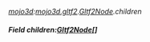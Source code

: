 _[mojo3d](../../modules/mojo3d/mojo3d-module.md):[mojo3d.gltf2](../../modules/mojo3d/mojo3d-gltf2.md).[Gltf2Node](../../modules/mojo3d/mojo3d-gltf2-gltf2node.md).children_
##### Field children:[Gltf2Node](../../modules/mojo3d/mojo3d-gltf2-gltf2node.md)[]
